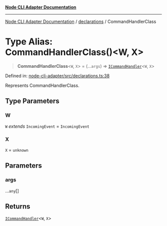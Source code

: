 [**Node CLI Adapter Documentation**](../../README.md)

***

[Node CLI Adapter Documentation](../../README.md) / [declarations](../README.md) / CommandHandlerClass

# Type Alias: CommandHandlerClass()\<W, X\>

> **CommandHandlerClass**\<`W`, `X`\> = (...`args`) => [`ICommandHandler`](../interfaces/ICommandHandler.md)\<`W`, `X`\>

Defined in: [node-cli-adapter/src/declarations.ts:38](https://github.com/stonemjs/node-cli-adapter/blob/8ef828e16ecc094567e6273802f11f5e24d2745e/src/declarations.ts#L38)

Represents CommandHandlerClass.

## Type Parameters

### W

`W` *extends* `IncomingEvent` = `IncomingEvent`

### X

`X` = `unknown`

## Parameters

### args

...`any`[]

## Returns

[`ICommandHandler`](../interfaces/ICommandHandler.md)\<`W`, `X`\>
